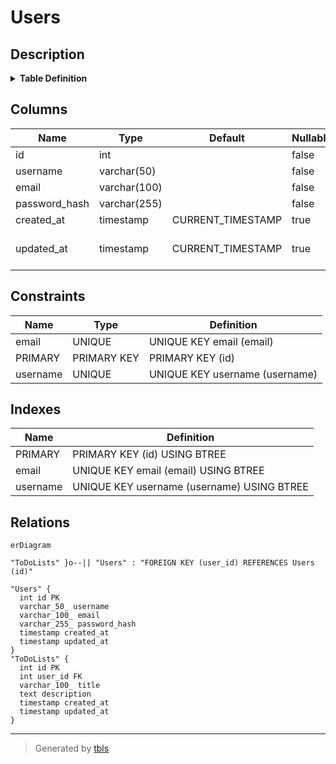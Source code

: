 # Users

## Description

<details>
<summary><strong>Table Definition</strong></summary>

```sql
CREATE TABLE `Users` (
  `id` int NOT NULL AUTO_INCREMENT,
  `username` varchar(50) NOT NULL,
  `email` varchar(100) NOT NULL,
  `password_hash` varchar(255) NOT NULL,
  `created_at` timestamp NULL DEFAULT CURRENT_TIMESTAMP,
  `updated_at` timestamp NULL DEFAULT CURRENT_TIMESTAMP ON UPDATE CURRENT_TIMESTAMP,
  PRIMARY KEY (`id`),
  UNIQUE KEY `username` (`username`),
  UNIQUE KEY `email` (`email`)
) ENGINE=InnoDB DEFAULT CHARSET=utf8mb4 COLLATE=utf8mb4_0900_ai_ci
```

</details>

## Columns

| Name | Type | Default | Nullable | Extra Definition | Children | Parents | Comment |
| ---- | ---- | ------- | -------- | ---------------- | -------- | ------- | ------- |
| id | int |  | false | auto_increment | [ToDoLists](ToDoLists.md) |  |  |
| username | varchar(50) |  | false |  |  |  |  |
| email | varchar(100) |  | false |  |  |  |  |
| password_hash | varchar(255) |  | false |  |  |  |  |
| created_at | timestamp | CURRENT_TIMESTAMP | true | DEFAULT_GENERATED |  |  |  |
| updated_at | timestamp | CURRENT_TIMESTAMP | true | DEFAULT_GENERATED on update CURRENT_TIMESTAMP |  |  |  |

## Constraints

| Name | Type | Definition |
| ---- | ---- | ---------- |
| email | UNIQUE | UNIQUE KEY email (email) |
| PRIMARY | PRIMARY KEY | PRIMARY KEY (id) |
| username | UNIQUE | UNIQUE KEY username (username) |

## Indexes

| Name | Definition |
| ---- | ---------- |
| PRIMARY | PRIMARY KEY (id) USING BTREE |
| email | UNIQUE KEY email (email) USING BTREE |
| username | UNIQUE KEY username (username) USING BTREE |

## Relations

```mermaid
erDiagram

"ToDoLists" }o--|| "Users" : "FOREIGN KEY (user_id) REFERENCES Users (id)"

"Users" {
  int id PK
  varchar_50_ username
  varchar_100_ email
  varchar_255_ password_hash
  timestamp created_at
  timestamp updated_at
}
"ToDoLists" {
  int id PK
  int user_id FK
  varchar_100_ title
  text description
  timestamp created_at
  timestamp updated_at
}
```

---

> Generated by [tbls](https://github.com/k1LoW/tbls)
